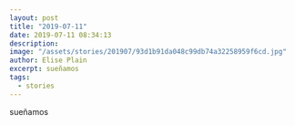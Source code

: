 ```yaml
---
layout: post
title: "2019-07-11"
date: 2019-07-11 08:34:13
description: 
image: "/assets/stories/201907/93d1b91da048c99db74a32258959f6cd.jpg"
author: Elise Plain
excerpt: sueñamos
tags: 
  - stories
---
```


sueñamos
<p></p>
